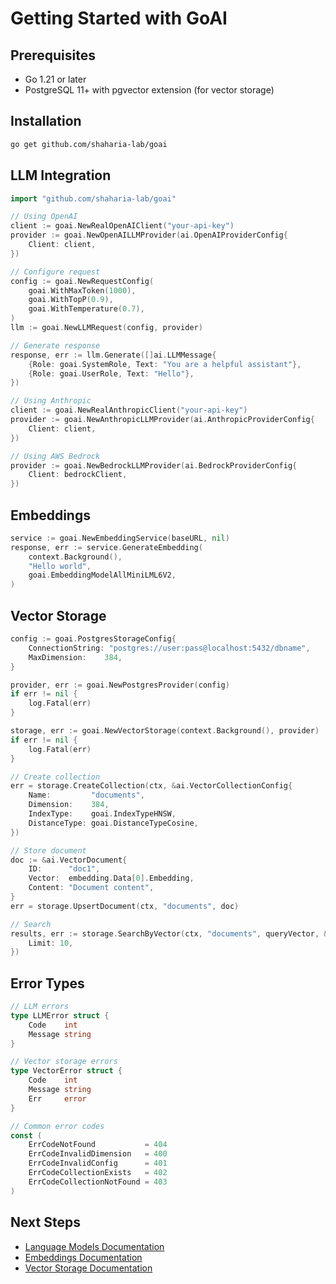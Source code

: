 # Getting Started with GoAI

## Prerequisites

- Go 1.21 or later
- PostgreSQL 11+ with pgvector extension (for vector storage)

## Installation

```bash
go get github.com/shaharia-lab/goai
```

## LLM Integration

```go
import "github.com/shaharia-lab/goai"

// Using OpenAI
client := goai.NewRealOpenAIClient("your-api-key")
provider := goai.NewOpenAILLMProvider(ai.OpenAIProviderConfig{
    Client: client,
})

// Configure request
config := goai.NewRequestConfig(
    goai.WithMaxToken(1000),
    goai.WithTopP(0.9),
    goai.WithTemperature(0.7),
)
llm := goai.NewLLMRequest(config, provider)

// Generate response
response, err := llm.Generate([]ai.LLMMessage{
    {Role: goai.SystemRole, Text: "You are a helpful assistant"},
    {Role: goai.UserRole, Text: "Hello"},
})

// Using Anthropic
client := goai.NewRealAnthropicClient("your-api-key")
provider := goai.NewAnthropicLLMProvider(ai.AnthropicProviderConfig{
    Client: client,
})

// Using AWS Bedrock
provider := goai.NewBedrockLLMProvider(ai.BedrockProviderConfig{
    Client: bedrockClient,
})
```

## Embeddings

```go
service := goai.NewEmbeddingService(baseURL, nil)
response, err := service.GenerateEmbedding(
    context.Background(),
    "Hello world",
    goai.EmbeddingModelAllMiniLML6V2,
)
```

## Vector Storage

```go
config := goai.PostgresStorageConfig{
    ConnectionString: "postgres://user:pass@localhost:5432/dbname",
    MaxDimension:    384,
}

provider, err := goai.NewPostgresProvider(config)
if err != nil {
    log.Fatal(err)
}

storage, err := goai.NewVectorStorage(context.Background(), provider)
if err != nil {
    log.Fatal(err)
}

// Create collection
err = storage.CreateCollection(ctx, &ai.VectorCollectionConfig{
    Name:         "documents",
    Dimension:    384,
    IndexType:    goai.IndexTypeHNSW,
    DistanceType: goai.DistanceTypeCosine,
})

// Store document
doc := &ai.VectorDocument{
    ID:      "doc1",
    Vector:  embedding.Data[0].Embedding,
    Content: "Document content",
}
err = storage.UpsertDocument(ctx, "documents", doc)

// Search
results, err := storage.SearchByVector(ctx, "documents", queryVector, &ai.VectorSearchOptions{
    Limit: 10,
})
```

## Error Types

```go
// LLM errors
type LLMError struct {
    Code    int
    Message string
}

// Vector storage errors
type VectorError struct {
    Code    int
    Message string
    Err     error
}

// Common error codes
const (
    ErrCodeNotFound           = 404
    ErrCodeInvalidDimension   = 400
    ErrCodeInvalidConfig      = 401
    ErrCodeCollectionExists   = 402
    ErrCodeCollectionNotFound = 403
)
```

## Next Steps

- [Language Models Documentation](llm/index.md)
- [Embeddings Documentation](embeddings/index.md)
- [Vector Storage Documentation](vector-store/index.md)
